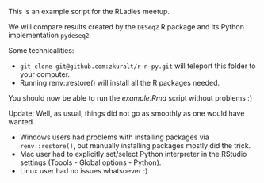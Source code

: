 This is an example script for the RLadies meetup.

We will compare results created by the `DESeq2` R package and its Python implementation `pydeseq2`.

Some technicalities:
- `git clone git@github.com:zkuralt/r-n-py.git` will teleport this folder to your computer.
- Running renv::restore() will install all the R packages needed.

You should now be able to run the *example.Rmd* script without problems :)

Update:
Well, as usual, things did not go as smoothly as one would have wanted.
- Windows users had problems with installing packages via `renv::restore()`, but manually installing packages mostly did the trick.
- Mac user had to explicitly set/select Python interpreter in the RStudio settings (Toools - Global options - Python).
- Linux user had no issues whatsoever :)


